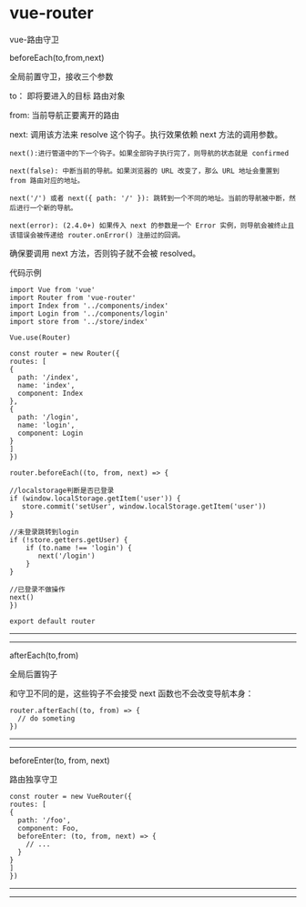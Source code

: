 # vue-router
vue-路由守卫

beforeEach(to,from,next)

全局前置守卫，接收三个参数

to： 即将要进入的目标 路由对象

from: 当前导航正要离开的路由

next:  调用该方法来 resolve 这个钩子。执行效果依赖 next 方法的调用参数。

    next():进行管道中的下一个钩子。如果全部钩子执行完了，则导航的状态就是 confirmed 
  
    next(false): 中断当前的导航。如果浏览器的 URL 改变了，那么 URL 地址会重置到 from 路由对应的地址。
  
    next('/') 或者 next({ path: '/' }): 跳转到一个不同的地址。当前的导航被中断，然后进行一个新的导航。
    
    next(error): (2.4.0+) 如果传入 next 的参数是一个 Error 实例，则导航会被终止且该错误会被传递给 router.onError() 注册过的回调。
    
确保要调用 next 方法，否则钩子就不会被 resolved。

代码示例

    import Vue from 'vue'
    import Router from 'vue-router'
    import Index from '../components/index'
    import Login from '../components/login'
    import store from '../store/index'

    Vue.use(Router)

    const router = new Router({
    routes: [
    {
      path: '/index',
      name: 'index',
      component: Index
    },
    {
      path: '/login',
      name: 'login',
      component: Login
    }
    ]
    })

    router.beforeEach((to, from, next) => {
    
    //localstorage判断是否已登录
    if (window.localStorage.getItem('user')) {
       store.commit('setUser', window.localStorage.getItem('user'))
    }
    
    //未登录跳转到login
    if (!store.getters.getUser) {
        if (to.name !== 'login') {
           next('/login')
        }
    }
    
    //已登录不做操作
    next()
    })

    export default router
    
    
-------------

-------------

afterEach(to,from)

全局后置钩子

和守卫不同的是，这些钩子不会接受 next 函数也不会改变导航本身：

    router.afterEach((to, from) => {
      // do someting
    })
    
-------------

-------------

beforeEnter(to, from, next)

路由独享守卫

    const router = new VueRouter({
    routes: [
    {
      path: '/foo',
      component: Foo,
      beforeEnter: (to, from, next) => {
        // ...
      }
    }
    ]
    })
    
-------------

-------------
